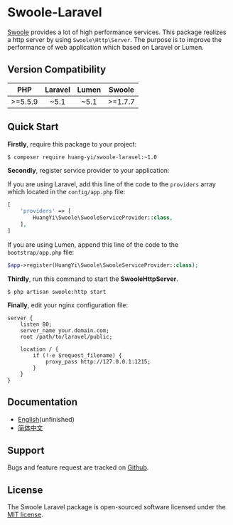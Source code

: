 # Swoole-Laravel

[Swoole](https://github.com/swoole) provides a lot of high performance services. This package realizes a http server by using `Swoole\Http\Server`. The purpose is to improve the performance of web application which based on Laravel or Lumen.

## Version Compatibility

| PHP     | Laravel | Lumen | Swoole  |
|:-------:|:-------:|:-----:|:-------:|
| >=5.5.9 | ~5.1    | ~5.1  | >=1.7.7 |

## Quick Start

**Firstly**, require this package to your project:

```
$ composer require huang-yi/swoole-laravel:~1.0
```

**Secondly**, register service provider to your application:

If you are using Laravel, add this line of the code to the `providers` array which located in the `config/app.php` file:

```php
[
    'providers' => [
        HuangYi\Swoole\SwooleServiceProvider::class,
    ],
]
```

If you are using Lumen, append this line of the code to the `bootstrap/app.php` file:

```php
$app->register(HuangYi\Swoole\SwooleServiceProvider::class);
```

**Thirdly**, run this command to start the **SwooleHttpServer**.

```
$ php artisan swoole:http start
```

**Finally**, edit your nginx configuration file:

```nginx
server {
    listen 80;
    server_name your.domain.com;
    root /path/to/laravel/public;
    
    location / {
        if (!-e $request_filename) {
            proxy_pass http://127.0.0.1:1215;
        }
    }
}
```

## Documentation

- [English](docs/english.md)(unfinished)
- [简体中文](docs/chinese.md)

## Support

Bugs and feature request are tracked on [Github](https://github.com/huang-yi/swoole-laravel/issues).

## License

The Swoole Laravel package is open-sourced software licensed under the [MIT license](http://opensource.org/licenses/MIT).
